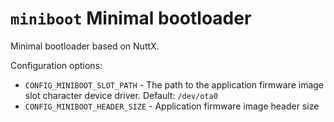 # `miniboot` Minimal bootloader

Minimal bootloader based on NuttX.

Configuration options:

  - `CONFIG_MINIBOOT_SLOT_PATH` - The path to the application firmware
    image slot character device driver. Default: `/dev/ota0`
  - `CONFIG_MINIBOOT_HEADER_SIZE` - Application firmware image header
    size
